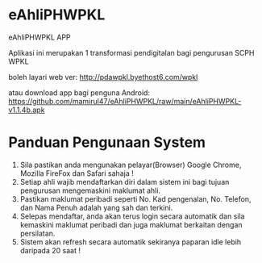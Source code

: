 # eAhliPHWPKL
eAhliPHWPKL APP


Aplikasi ini merupakan 1 transformasi pendigitalan
bagi pengurusan SCPH WPKL


boleh layari web ver:
http://pdawpkl.byethost6.com/wpkl

atau download app bagi penguna Android:
https://github.com/mamirul47/eAhliPHWPKL/raw/main/eAhliPHWPKL-v1.1.4b.apk


# Panduan Pengunaan System

1. Sila pastikan anda mengunakan pelayar(Browser) Google Chrome, Mozilla FireFox dan Safari sahaja !
2. Setiap ahli wajib mendaftarkan diri dalam sistem ini bagi tujuan pengurusan mengemaskini maklumat ahli.
3. Pastikan maklumat peribadi seperti No. Kad pengenalan, No. Telefon, dan Nama Penuh adalah yang sah dan terkini.
4. Selepas mendaftar, anda akan terus login secara automatik dan sila kemaskini maklumat peribadi dan juga maklumat berkaitan dengan persilatan.
5. Sistem akan refresh secara automatik sekiranya paparan idle lebih daripada 20 saat !
